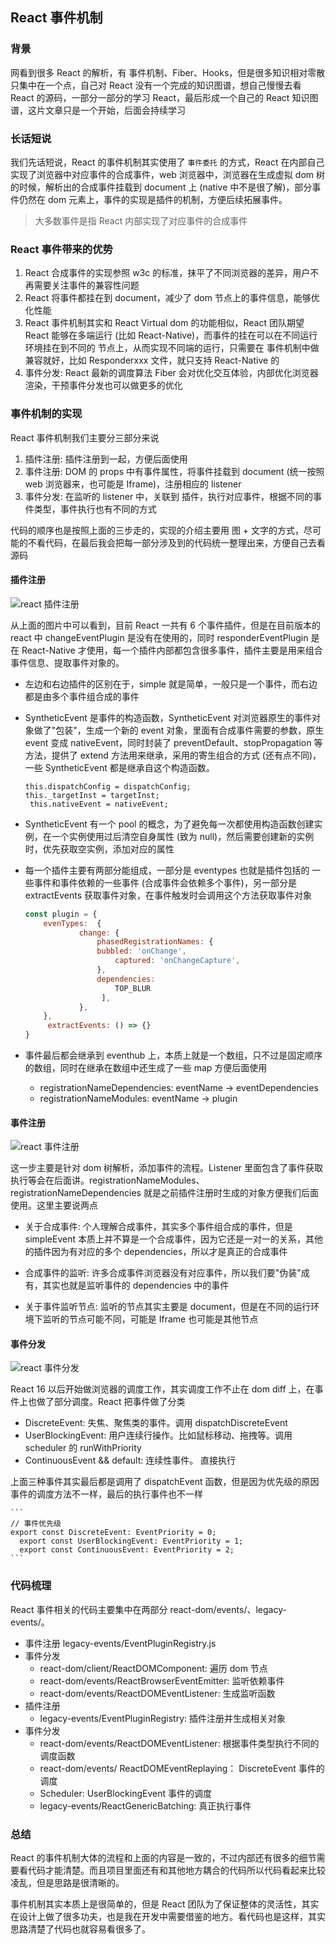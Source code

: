 ## React 事件机制

### 背景

网看到很多 React 的解析，有 事件机制、Fiber、Hooks，但是很多知识相对零散只集中在一个点，自己对 React 没有一个完成的知识图谱，想自己慢慢去看 React 的源码，一部分一部分的学习 React，最后形成一个自己的 React 知识图谱，这片文章只是一个开始，后面会持续学习

### 长话短说

我们先话短说，React 的事件机制其实使用了 `事件委托` 的方式，React 在内部自己实现了浏览器中对应事件的合成事件，web 浏览器中，浏览器在生成虚拟 dom 树的时候，解析出的合成事件挂载到 document 上 (native 中不是很了解)，部分事件仍然在 dom 元素上，事件的实现是插件的机制，方便后续拓展事件。

> 大多数事件是指 React 内部实现了对应事件的合成事件


### React 事件带来的优势

1. React 合成事件的实现参照 w3c 的标准，抹平了不同浏览器的差异，用户不再需要关注事件的兼容性问题
2. React 将事件都挂在到 document，减少了 dom 节点上的事件信息，能够优化性能
3. React 事件机制其实和 React Virtual dom 的功能相似，React 团队期望 React 能够在多端运行 (比如 React-Native)，而事件的挂在可以在不同运行环境挂在到不同的 节点上，从而实现不同端的运行，只需要在 事件机制中做兼容就好，比如 Responderxxx 文件，就只支持 React-Native 的
4. 事件分发: React 最新的调度算法 Fiber 会对优化交互体验，内部优化浏览器渲染，干预事件分发也可以做更多的优化

### 事件机制的实现

React 事件机制我们主要分三部分来说

1. 插件注册: 插件注册到一起，方便后面使用
2. 事件注册: DOM 的 props 中有事件属性，将事件挂载到 document (统一按照 web 浏览器来，也可能是 Iframe)，注册相应的 listener
3. 事件分发: 在监听的 listener 中，关联到 插件，执行对应事件，根据不同的事件类型，事件执行也有不同的方式

代码的顺序也是按照上面的三步走的，实现的介绍主要用 图 + 文字的方式，尽可能的不看代码，在最后我会把每一部分涉及到的代码统一整理出来，方便自己去看源码


#### 插件注册
![react 插件注册](../assets/react-events/plugin-register.png)

从上面的图片中可以看到，目前 React 一共有 6 个事件插件，但是在目前版本的 react 中 changeEventPlugin 是没有在使用的，同时 responderEventPlugin 是在 React-Native 才使用，每一个插件内部都包含很多事件，插件主要是用来组合事件信息、提取事件对象的。

* 左边和右边插件的区别在于，simple 就是简单，一般只是一个事件，而右边都是由多个事件组合成的事件

* SyntheticEvent 是事件的构造函数，SyntheticEvent 对浏览器原生的事件对象做了"包装"，生成一个新的 event 对象，里面有合成事件需要的参数，原生 event 变成 nativeEvent，同时封装了 preventDefault、stopPropagation 等方法，提供了 extend 方法用来继承，采用的寄生组合的方式 (还有点不同)，一些 SyntheticEvent 都是继承自这个构造函数。

	```
  	this.dispatchConfig = dispatchConfig;
  	this._targetInst = targetInst;
 	 this.nativeEvent = nativeEvent;
	```
	
* SyntheticEvent 有一个 pool 的概念，为了避免每一次都使用构造函数创建实例，在一个实例使用过后清空自身属性 (致为 null)，然后需要创建新的实例时，优先获取空实例，添加对应的属性

* 每一个插件主要有两部分能组成，一部分是 eventypes 也就是插件包括的 一些事件和事件依赖的一些事件 (合成事件会依赖多个事件)，另一部分是 extractEvents 获取事件对象，在事件触发时会调用这个方法获取事件对象

	```js
	const plugin = {
  		evenTypes:  {
    			change: {
      				phasedRegistrationNames: {
       		 		bubbled: 'onChange',
        				captured: 'onChangeCapture',
     			 	},
      				dependencies: 
        				TOP_BLUR
     				 ],
    			},
  		},
 		 extractEvents: () => {}
  	}
	```

* 事件最后都会继承到 eventhub 上，本质上就是一个数组，只不过是固定顺序的数组，同时在继承在数组中还生成了一些 map 方便后面使用
   * registrationNameDependencies: eventName -> eventDependencies
   * registrationNameModules: eventName -> plugin

   
#### 事件注册 

![react 事件注册](../assets/react-events/events-register.png)

这一步主要是针对 dom 树解析，添加事件的流程。Listener 里面包含了事件获取执行等会在后面讲。registrationNameModules、registrationNameDependencies 就是之前插件注册时生成的对象方便我们后面使用。这里主要说两点

* 关于合成事件: 个人理解合成事件，其实多个事件组合成的事件，但是 simpleEvent 本质上并不算是一个合成事件，因为它还是一对一的关系，其他的插件因为有对应的多个 dependencies，所以才是真正的合成事件

* 合成事件的监听: 许多合成事件浏览器没有对应事件，所以我们要"伪装"成有，其实也就是监听事件的 dependencies 中的事件

* 关于事件监听节点:  监听的节点其实主要是 document，但是在不同的运行环境下监听的节点可能不同，可能是 Iframe 也可能是其他节点


#### 事件分发

![react 事件分发](../assets/react-events/events-dispatch.png)

React 16 以后开始做浏览器的调度工作，其实调度工作不止在 dom diff 上，在事件上也做了部分调度。React 把事件做了分类

* DiscreteEvent: 失焦、聚焦类的事件。调用 dispatchDiscreteEvent
* UserBlockingEvent: 用户连续行操作。比如鼠标移动、拖拽等。调用 scheduler 的 runWithPriority
* ContinuousEvent && default: 连续性事件。 直接执行 

上面三种事件其实最后都是调用了 dispatchEvent 函数，但是因为优先级的原因事件的调度方法不一样，最后的执行事件也不一样

	```
	// 事件优先级
	export const DiscreteEvent: EventPriority = 0;
      export const UserBlockingEvent: EventPriority = 1;
      export const ContinuousEvent: EventPriority = 2;
	```
	
### 代码梳理

React 事件相关的代码主要集中在两部分  react-dom/events/、legacy-events/。

* 事件注册   legacy-events/EventPluginRegistry.js
* 事件分发
  * react-dom/client/ReactDOMComponent: 遍历 dom 节点
  *  react-dom/events/ReactBrowserEventEmitter: 监听依赖事件
  * react-dom/events/ReactDOMEventListener: 生成监听函数
* 插件注册
  * legacy-events/EventPluginRegistry: 插件注册并生成相关对象
* 事件分发
  * react-dom/events/ReactDOMEventListener: 根据事件类型执行不同的调度函数
  * react-dom/events/ ReactDOMEventReplaying： DiscreteEvent 事件的调度
  * Scheduler: UserBlockingEvent 事件的调度
  * legacy-events/ReactGenericBatching: 真正执行事件


### 总结
 
 React 的事件机制大体的流程和上面的内容是一致的，不过内部还有很多的细节需要看代码才能清楚。而且项目里面还有和其他地方耦合的代码所以代码看起来比较凌乱，但是思路是很清晰的。
 
 事件机制其实本质上是很简单的，但是 React 团队为了保证整体的灵活性，其实在设计上做了很多功夫，也是我在开发中需要借鉴的地方。看代码也是这样，其实思路清楚了代码也就容易看很多了。
 
 






